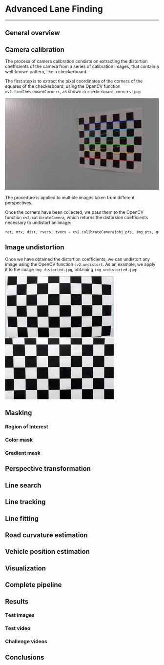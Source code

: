 # Advanced Lane Finding

---

## General overview

## Camera calibration
The process of camera calibration consists on extracting the distortion
coefficients of the camera from a series of calibration images, that contain
a well-known pattern, like a checkerboard.

The first step is to extract the pixel coordinates of the corners of the
squares of the checkerboard, using the OpenCV function `cv2.findChessboardCorners`,
as shown in `checkerboard_corners.jpg`:

<img src="./res/checkerboard_corners.jpg" height="300"/>

The procedure is applied to multiple images taken from different perspectives.

Once the corners have been collected, we pass them to the OpenCV function
`cv2.calibrateCamera`, which returns the distorsion coefficients necessary
to undistort an image:

```python
ret, mtx, dist, rvecs, tvecs = cv2.calibrateCamera(obj_pts, img_pts, gray.shape[::-1],None,None)
```


## Image undistortion
Once we have obtained the distortion coefficients, we can undistort any image
using the OpenCV function `cv2.undistort`. As an example, we apply it
to the image `img_distorted.jpg`, obtaining `img_undistorted.jpg`:

<img src="./res/img_distorted.jpg" height="200"/>
<img src="./res/img_undistorted.jpg" height="200"/>


## Masking

### Region of Interest

### Color mask

### Gradient mask

## Perspective transformation

## Line search

## Line tracking

## Line fitting

## Road curvature estimation

## Vehicle position estimation

## Visualization

## Complete pipeline

## Results

### Test images

### Test video

### Challenge videos

## Conclusions
